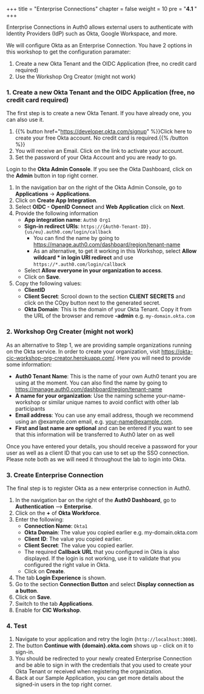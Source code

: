 +++
title = "Enterprise Connections"
chapter = false
weight = 10
pre = "<b>4.1 </b>"
+++

Enterprise Connections in Auth0 allows external users to authenticate with Identity Providers (IdP) such as Okta, Google Workspace, and more.

We will configure Okta as an Enterprise Connection. You have 2 options in this workshop to get the configuration paramater:

1. Create a new Okta Tenant and the OIDC Application (free, no credit card required)
2. Use the Workshop Org Creator (might not work)

### 1. Create a new Okta Tenant and the OIDC Application (free, no credit card required)

The first step is to create a new Okta Tenant. If you have already one, you can also use it.

1. {{% button href="https://developer.okta.com/signup" %}}Click here to create your free Okta account. No credit card is required.{{% /button %}} 
2. You will receive an Email. Click on the link to activate your account.
3. Set the password of your Okta Account and you are ready to go.

Login to the **Okta Admin Console**. If you see the Okta Dashboard, click on the **Admin** button in top right corner.

1. In the navigation bar on the right of the Okta Admin Console, go to **Applications** -> **Applications**.
2. Click on **Create App Integration**.
3. Select **OIDC - OpenID Connect** and **Web Application** click on **Next**.
4. Provide the following information
    - **App integration name**: `Auth0 Org1`
    - **Sign-in redirect URIs**: `https://{Auth0-Tenant-ID}.{us/eu}.auth0.com/login/callback`
        - You can find the name by going to https://manage.auth0.com/dashboard/region/tenant-name
        - As an alternative, to get it working in this Workshop, select **Allow wildcard * in login URI redirect** and use `https://*.auth0.com/login/callback`
    - Select **Allow everyone in your organization to access**.
    - Click on **Save**.
5. Copy the following values:
    - **ClientID**
    - **Client Secret**: Scrool down to the section **CLIENT SECRETS** and click on the COpy button next to the generated secret.
    - **Okta Domain**: This is the domain of your Okta Tenant. Copy it from the URL of the browser and remove **-admin** e.g. `my-domain.okta.com`

### 2. Workshop Org Creater (might not work)

As an alternative to Step 1, we are providing sample organizations running on the Okta service. In order to create your organization, visit https://okta-cic-workshop-org-creator.herokuapp.com/. Here you will need to provide some information:

- **Auth0 Tenant Name**: This is the name of your own Auth0 tenant you are using at the moment. You can also find the name by going to https://manage.auth0.com/dashboard/region/tenant-name
- **A name for your organization**: Use the naming scheme your-name-workshop or similar unique names to avoid conflict with other lab participants
- **Email address**: You can use any email address, though we recommend using an @example.com email, e.g. your-name@example.com.
- **First and last name are optional** and can be entered if you want to see that this information will be transferred to Auth0 later on as well

Once you have entered your details, you should receive a password for your user as well as a client ID that you can use to set up the SSO connection. Please note both as we will need it throughout the lab to login into Okta.

### 3. Create Enterprise Connection
The final step is to register Okta as a new enterprise connection in Auth0.

1. In the navigation bar on the right of the **Auth0 Dashboard**, go to **Authentication** --> **Enterprise**.
2. Click on the **+** of **Okta Workforce**.
3. Enter the following:
    - **Connection Name**: `Okta1`
    - **Okta Domain**: The value you copied earlier e.g. my-domain.okta.com
    - **Client ID**: The value you copied earlier.
    - **Client Secret**: The value you copied earlier.
    - The required **Callback URL** that you configured in Okta is also displayed. If the login is not working, use it to validate that you configured the right value in Okta.
    - Click on **Create**.
4. The tab **Login Experience** is shown.
5. Go to the section **Connection Button** and select **Display connection as a button**.
6. Click on **Save**.
7. Switch to the tab **Applications**.
8. Enable for **CIC Workshop**.

### 4. Test
1. Navigate to your application and retry the login (`http://localhost:3000`). 
2. The button **Continue with {domain}.okta.com** shows up - click on it to sign-in.
3. You should be redirected to your newly created Enterprise Connection and be able to sign in with the credentials that you used to create your Okta Tenant or received when registering the organization.
4. Back at our Sample Application, you can get more details about the signed-in users in the top right corner.
